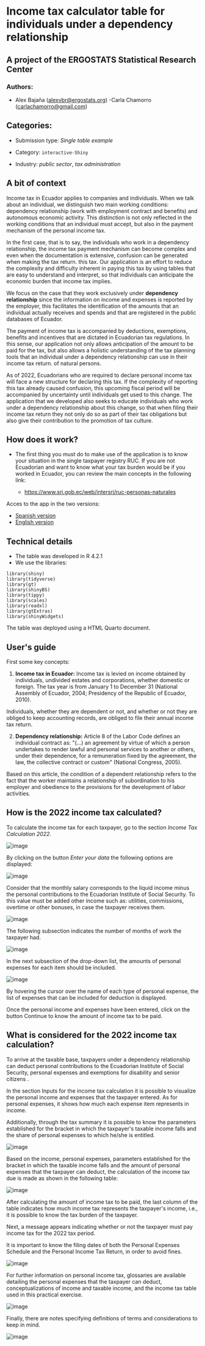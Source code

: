 # Income tax calculator table for individuals under a dependency relationship

## A project of the ERGOSTATS Statistical Research Center

### Authors:

- Alex Bajaña (alexvbr@ergostats.org)
-Carla Chamorro (carlachamorro@gmail.com)

## Categories:

- Submission type: *Single table example*

- Category: `interactive-Shiny`

- Industry: *public sector*, *tax administration*

## A bit of context

Income tax in Ecuador applies to companies and individuals. When we talk about an individual, we distinguish two main working conditions: dependency relationship (work with employment contract and benefits) and autonomous economic activity. This distinction is not only reflected in the working conditions that an individual must accept, but also in the payment mechanism of the personal income tax.

In the first case, that is to say, the individuals who work in a dependency relationship, the income tax payment mechanism can become complex and even when the documentation is extensive, confusion can be generated when making the tax return. this tax. Our application is an effort to reduce the complexity and difficulty inherent in paying this tax by using tables that are easy to understand and interpret, so that individuals can anticipate the economic burden that income tax implies.

We focus on the case that they work exclusively under **dependency relationship** since the information on income and expenses is reported by the employer, this facilitates the identification of the amounts that an individual actually receives and spends and that are registered in the public databases of Ecuador.

The payment of income tax is accompanied by deductions, exemptions, benefits and incentives that are dictated in Ecuadorian tax regulations. In this sense, our application not only allows anticipation of the amount to be paid for the tax, but also allows a holistic understanding of the tax planning tools that an individual under a dependency relationship can use in their income tax return. of natural persons.

As of 2022, Ecuadorians who are required to declare personal income tax will face a new structure for declaring this tax. If the complexity of reporting this tax already caused confusion, this upcoming fiscal period will be accompanied by uncertainty until individuals get used to this change. The application that we developed also seeks to educate individuals who work under a dependency relationship about this change, so that when filing their income tax return they not only do so as part of their tax obligations but also give their contribution to the promotion of tax culture.

## How does it work?

- The first thing you must do to make use of the application is to know your situation in the single taxpayer registry RUC. If you are not Ecuadorian and want to know what your tax burden would be if you worked in Ecuador, you can review the main concepts in the following link:

  - <https://www.sri.gob.ec/web/intersri/ruc-personas-naturales>
  
Acces to the app in the two versions:

* [Spanish version](https://datascienceinf.shinyapps.io/income_tax_calculator/)
* [English version](https://datascienceinf.shinyapps.io/table_app_en/)

## Technical details

- The table was developed in R 4.2.1
- We use the libraries:

```
library(shiny)
library(tidyverse)
library(gt)
library(shinyBS)
library(tippy)
library(scales)
library(readxl)
library(gtExtras)
library(shinyWidgets)

```

The table was deployed using a HTML Quarto document.

## User's guide

First some key concepts:

1.	**Income tax in Ecuador:** Income tax is levied on income obtained by individuals, undivided estates and corporations, whether domestic or foreign. The tax year is from January 1 to December 31 (National Assembly of Ecuador, 2004; Presidency of the Republic of Ecuador, 2010).

Individuals, whether they are dependent or not, and whether or not they are obliged to keep accounting records, are obliged to file their annual income tax return.

2.	**Dependency relationship:** Article 8 of the Labor Code defines an individual contract as: "(...) an agreement by virtue of which a person undertakes to render lawful and personal services to another or others, under their dependence, for a remuneration fixed by the agreement, the law, the collective contract or custom" (National Congress, 2005).

Based on this article, the condition of a dependent relationship refers to the fact that the worker maintains a relationship of subordination to his employer and obedience to the provisions for the development of labor activities.

## How is the 2022 income tax calculated?


To calculate the income tax for each taxpayer, go to the section *Income Tax Calculation 2022*.

![image](https://user-images.githubusercontent.com/58230734/205386792-04f3a10d-fa9c-4840-acba-67822bf7f19a.png)


By clicking on the button *Enter your data* the following options are displayed:

![image](https://user-images.githubusercontent.com/58230734/205386897-65bacea0-5109-4557-923f-eba0b35d33fc.png)


Consider that the monthly salary corresponds to the liquid income minus the personal contributions to the Ecuadorian Institute of Social Security. To this value must be added other income such as: utilities, commissions, overtime or other bonuses, in case the taxpayer receives them.

![image](https://user-images.githubusercontent.com/58230734/205386950-079bd8c2-e314-456b-89d8-92c3abccfc60.png)

The following subsection indicates the number of months of work the taxpayer had.

![image](https://user-images.githubusercontent.com/58230734/205387017-f91517bb-3f78-4747-b79a-dfcbf1b33faf.png)

In the next subsection of the drop-down list, the amounts of personal expenses for each item should be included.
 
![image](https://user-images.githubusercontent.com/58230734/205387050-121e316e-508b-45c8-b432-9753be1de2a3.png)

By hovering the cursor over the name of each type of personal expense, the list of expenses that can be included for deduction is displayed. 

Once the personal income and expenses have been entered, click on the button Continue to know the amount of income tax to be paid.

## What is considered for the 2022 income tax calculation?

To arrive at the taxable base, taxpayers under a dependency relationship can deduct personal contributions to the Ecuadorian Institute of Social Security, personal expenses and exemptions for disability and senior citizens . 

In the section Inputs for the income tax calculation it is possible to visualize the personal income and expenses that the taxpayer entered. As for personal expenses, it shows how much each expense item represents in income.

Additionally, through the tax summary it is possible to know the parameters established for the bracket in which the taxpayer's taxable income falls and the share of personal expenses to which he/she is entitled.

![image](https://user-images.githubusercontent.com/58230734/205387127-af2c78a3-0a69-4705-bb07-11571b58a3c0.png)

Based on the income, personal expenses, parameters established for the bracket in which the taxable income falls and the amount of personal expenses that the taxpayer can deduct, the calculation of the income tax due is made as shown in the following table:

![image](https://user-images.githubusercontent.com/58230734/205387175-ab4ad8e6-0ef3-4dd1-b75f-2ed893b0c1bf.png)

After calculating the amount of income tax to be paid, the last column of the table indicates how much income tax represents the taxpayer's income, i.e., it is possible to know the tax burden of the taxpayer.

Next, a message appears indicating whether or not the taxpayer must pay income tax for the 2022 tax period.

It is important to know the filing dates of both the Personal Expenses Schedule and the Personal Income Tax Return, in order to avoid fines.

![image](https://user-images.githubusercontent.com/58230734/205387205-2bc9e4ad-730c-46a4-9644-b29b64119b05.png)

For further information on personal income tax, glossaries are available detailing the personal expenses that the taxpayer can deduct, conceptualizations of income and taxable income, and the income tax table used in this practical exercise.

![image](https://user-images.githubusercontent.com/58230734/205387235-3722370f-6ff6-4175-b411-c8298a8681f8.png)

Finally, there are notes specifying definitions of terms and considerations to keep in mind.

![image](https://user-images.githubusercontent.com/58230734/205387257-e04b4c9a-758e-4d55-a955-2193e99da858.png)













